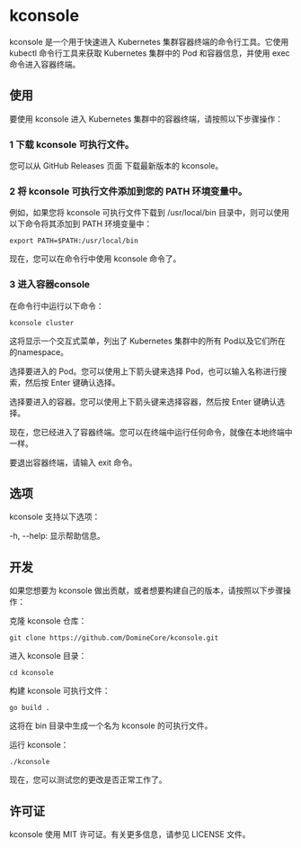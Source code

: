 # kconsole
kconsole 是一个用于快速进入 Kubernetes 集群容器终端的命令行工具。它使用 kubectl 命令行工具来获取 Kubernetes 集群中的 Pod 和容器信息，并使用 exec 命令进入容器终端。

## 使用
要使用 kconsole 进入 Kubernetes 集群中的容器终端，请按照以下步骤操作：

### 1 下载 kconsole 可执行文件。
您可以从 GitHub Releases 页面 下载最新版本的 kconsole。

### 2 将 kconsole 可执行文件添加到您的 PATH 环境变量中。
例如，如果您将 kconsole 可执行文件下载到 /usr/local/bin 目录中，则可以使用以下命令将其添加到 PATH 环境变量中：

```
export PATH=$PATH:/usr/local/bin
```
现在，您可以在命令行中使用 kconsole 命令了。

### 3 进入容器console

在命令行中运行以下命令：

```
kconsole cluster
```
这将显示一个交互式菜单，列出了 Kubernetes 集群中的所有 Pod以及它们所在的namespace。

选择要进入的 Pod。您可以使用上下箭头键来选择 Pod，也可以输入名称进行搜索，然后按 Enter 键确认选择。

选择要进入的容器。您可以使用上下箭头键来选择容器，然后按 Enter 键确认选择。

现在，您已经进入了容器终端。您可以在终端中运行任何命令，就像在本地终端中一样。

要退出容器终端，请输入 exit 命令。

## 选项
kconsole 支持以下选项：

-h, --help: 显示帮助信息。

## 开发
如果您想要为 kconsole 做出贡献，或者想要构建自己的版本，请按照以下步骤操作：

克隆 kconsole 仓库：

```
git clone https://github.com/DomineCore/kconsole.git
```
进入 kconsole 目录：

```
cd kconsole
```
构建 kconsole 可执行文件：
```
go build .
```
这将在 bin 目录中生成一个名为 kconsole 的可执行文件。

运行 kconsole：

```
./kconsole
```
现在，您可以测试您的更改是否正常工作了。

## 许可证
kconsole 使用 MIT 许可证。有关更多信息，请参见 LICENSE 文件。
